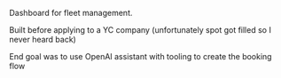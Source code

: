 Dashboard for fleet management.

Built before applying to a YC company (unfortunately spot got filled so I never heard back)

End goal was to use OpenAI assistant with tooling to create the booking flow
